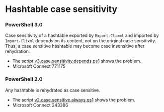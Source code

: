 # Hashtable case sensitivity

### PowerShell 3.0

Case sensitivity of a hashtable exported by `Export-Clixml` and imported by
`Import-Clixml` depends on its content, not on the original case sensitivity.
Thus, a case sensitive hashtable may become case insensitive after rehydration.

- The script [v3.case.sensitivity.depends.ps1](v3.case.sensitivity.depends.ps1) shows the problem.
- Microsoft Connect 771175

### PowerShell 2.0

Any hashtable is rehydrated as case sensitive.

- The script [v2.case.sensitive.always.ps1](v2.case.sensitive.always.ps1) shows the problem.
- Microsoft Connect 243386
